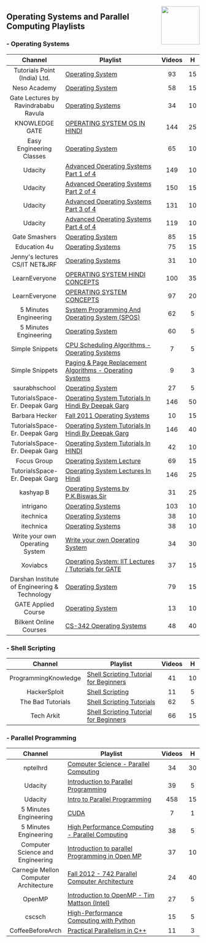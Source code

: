 <img align="right" width="100" src="https://github.com/cs-MohamedAyman/cs-MohamedAyman/blob/main/repos-logos/youtube.jpg"></img>

## Operating Systems and Parallel Computing Playlists

<h3>-  Operating Systems</h3>
<table>
    <thead>
        <tr>
            <th width="30%">Channel</th>
            <th width="70%">Playlist</th>
            <th>Videos</th>
            <th>H</th>
        </tr>
    </thead>
    <tbody>
        <tr>
            <td rowspan=1 align=center>Tutorials Point (India) Ltd.</td>
            <td><a href="https://www.youtube.com/playlist?list=PLWPirh4EWFpGkHH9JTKH9KsnfAA471Fhy">Operating System</a></td>
            <td align="center">93</td>
            <td align="center">15</td>
        </tr>
        <tr>
            <td rowspan=1 align=center>Neso Academy</td>
            <td><a href="https://www.youtube.com/playlist?list=PLBlnK6fEyqRiVhbXDGLXDk_OQAeuVcp2O">Operating System</a></td>
            <td align="center">58</td>
            <td align="center">15</td>
        </tr>
        <tr>
            <td rowspan=1 align=center>Gate Lectures by Ravindrababu Ravula</td>
            <td><a href="https://www.youtube.com/playlist?list=PLEbnTDJUr_If_BnzJkkN_J0Tl3iXTL8vq">Operating Systems</a></td>
            <td align="center">34</td>
            <td align="center">10</td>
        </tr>
        <tr>
            <td rowspan=1 align=center>KNOWLEDGE GATE</td>
            <td><a href="https://www.youtube.com/playlist?list=PLmXKhU9FNesSFvj6gASuWmQd23Ul5omtD">OPERATING SYSTEM OS IN HINDI</a></td>
            <td align="center">144</td>
            <td align="center">25</td>
        </tr>
        <tr>
            <td rowspan=1 align=center>Easy Engineering Classes</td>
            <td><a href="https://www.youtube.com/playlist?list=PLV8vIYTIdSnZ67NQObdXE0gFjrzPrNKHp">Operating System</a></td>
            <td align="center">65</td>
            <td align="center">10</td>
        </tr>
        <tr>
            <td rowspan=1 align=center>Udacity</td>
            <td><a href="https://www.youtube.com/playlist?list=PLAwxTw4SYaPkKfusBLVfklgfdcB3BNpwX">Advanced Operating Systems Part 1 of 4</a></td>
            <td align="center">149</td>
            <td align="center">10</td>
        </tr>
        <tr>
            <td rowspan=1 align=center>Udacity</td>
            <td><a href="https://www.youtube.com/playlist?list=PLAwxTw4SYaPm4vV1XbFV93ZuT2saSq1hO">Advanced Operating Systems Part 2 of 4</a></td>
            <td align="center">150</td>
            <td align="center">15</td>
        </tr>
        <tr>
            <td rowspan=1 align=center>Udacity</td>
            <td><a href="https://www.youtube.com/playlist?list=PLAwxTw4SYaPk5-YaXFkWY4UXdv6pVdiYg">Advanced Operating Systems Part 3 of 4</a></td>
            <td align="center">131</td>
            <td align="center">10</td>
        </tr>
        <tr>
            <td rowspan=1 align=center>Udacity</td>
            <td><a href="https://www.youtube.com/playlist?list=PLAwxTw4SYaPmfaiuzJcK3tNoeKlvRR990">Advanced Operating Systems Part 4 of 4</a></td>
            <td align="center">119</td>
            <td align="center">10</td>
        </tr>
        <tr>
            <td rowspan=1 align=center>Gate Smashers</td>
            <td><a href="https://www.youtube.com/playlist?list=PLxCzCOWd7aiGz9donHRrE9I3Mwn6XdP8p">Operating System</a></td>
            <td align="center">85</td>
            <td align="center">15</td>
        </tr>
        <tr>
            <td rowspan=1 align=center>Education 4u</td>
            <td><a href="https://www.youtube.com/playlist?list=PLrjkTql3jnm9U1tSPnPQWQGIGNkUwBFv-">Operating Systems</a></td>
            <td align="center">75</td>
            <td align="center">15</td>
        </tr>
        <tr>
            <td rowspan=1 align=center>Jenny's lectures CS/IT NET&JRF</td>
            <td><a href="https://www.youtube.com/playlist?list=PLdo5W4Nhv31a5ucW_S1K3-x6ztBRD-Pna">Operating Systems</a></td>
            <td align="center">31</td>
            <td align="center">10</td>
        </tr>
        <tr>
            <td rowspan=1 align=center>LearnEveryone</td>
            <td><a href="https://www.youtube.com/playlist?list=PL9P1J9q3_9fNDbAvZoEwNbxNUlIJM-n0n">OPERATING SYSTEM HINDI CONCEPTS</a></td>
            <td align="center">100</td>
            <td align="center">35</td>
        </tr>
        <tr>
            <td rowspan=1 align=center>LearnEveryone</td>
            <td><a href="https://www.youtube.com/playlist?list=PL9P1J9q3_9fOTGzsBCn0T2T5vHLdBcDq_">OPERATING SYSTEM CONCEPTS</a></td>
            <td align="center">97</td>
            <td align="center">20</td>
        </tr>
        <tr>
            <td rowspan=1 align=center>5 Minutes Engineering</td>
            <td><a href="https://www.youtube.com/playlist?list=PLYwpaL_SFmcANxMtSMQvD3DizZq_DLyrV">System Programming And Operating System (SPOS)</a></td>
            <td align="center">62</td>
            <td align="center">5</td>
        </tr>
        <tr>
            <td rowspan=1 align=center>5 Minutes Engineering</td>
            <td><a href="https://www.youtube.com/playlist?list=PLYwpaL_SFmcD0LLrv7CXxSiO2gNJsoxpi">Operating System</a></td>
            <td align="center">60</td>
            <td align="center">5</td>
        </tr>
        <tr>
            <td rowspan=1 align=center>Simple Snippets</td>
            <td><a href="https://www.youtube.com/playlist?list=PLIY8eNdw5tW_lHyageTADFKBt9weJXndE">CPU Scheduling Algorithms - Operating Systems</a></td>
            <td align="center">7</td>
            <td align="center">5</td>
        </tr>
        <tr>
            <td rowspan=1 align=center>Simple Snippets</td>
            <td><a href="https://www.youtube.com/playlist?list=PLIY8eNdw5tW-BxRY0yK3fYTYVqytw8qhp">Paging & Page Replacement Algorithms - Operating Systems</a></td>
            <td align="center">9</td>
            <td align="center">3</td>
        </tr>
        <tr>
            <td rowspan=1 align=center>saurabhschool</td>
            <td><a href="https://www.youtube.com/playlist?list=PLTZbNwgO5ebqnympIYe2GX4hjjsS9Psdm">Operating System</a></td>
            <td align="center">27</td>
            <td align="center">5</td>
        </tr>
        <tr>
            <td rowspan=1 align=center>TutorialsSpace- Er. Deepak Garg</td>
            <td><a href="https://www.youtube.com/playlist?list=PLL8qj6F8dGlSR4SolVHM2W_XtXCQOmu1v">Operating System Tutorials In Hindi By Deepak Garg</a></td>
            <td align="center">146</td>
            <td align="center">50</td>
        </tr>
        <tr>
            <td rowspan=1 align=center>Barbara Hecker</td>
            <td><a href="https://www.youtube.com/playlist?list=PL53FD88B185F9796F">Fall 2011 Operating Systems</a></td>
            <td align="center">10</td>
            <td align="center">15</td>
        </tr>
        <tr>
            <td rowspan=1 align=center>TutorialsSpace- Er. Deepak Garg</td>
            <td><a href="https://www.youtube.com/playlist?list=PLL8qj6F8dGlSR4SolVHM2W_XtXCQOmu1v">Operating System Tutorials In Hindi By Deepak Garg</a></td>
            <td align="center">146</td>
            <td align="center">40</td>
        </tr>
        <tr>
            <td rowspan=1 align=center>TutorialsSpace- Er. Deepak Garg</td>
            <td><a href="https://www.youtube.com/playlist?list=PLL8qj6F8dGlSPV_qLnkpjEdM2Z2wRobdr">Operating System Tutorials In HINDI</a></td>
            <td align="center">42</td>
            <td align="center">10</td>
        </tr>
        <tr>
            <td rowspan=1 align=center>Focus Group</td>
            <td><a href="https://www.youtube.com/playlist?list=PL6S4aVVtKUksg8qyiDkUv85BwxfbU8B0x">Operating System Lecture</a></td>
            <td align="center">69</td>
            <td align="center">15</td>
        </tr>
        <tr>
            <td rowspan=1 align=center>TutorialsSpace- Er. Deepak Garg</td>
            <td><a href="https://www.youtube.com/playlist?list=PLL8qj6F8dGlS4jZxioXYH-sZxdMQdMxYy">Operating System Lectures In Hindi</a></td>
            <td align="center">146</td>
            <td align="center">25</td>
        </tr>
        <tr>
            <td rowspan=1 align=center>kashyap B</td>
            <td><a href="https://www.youtube.com/playlist?list=PLLDC70psjvq5hIT0kfr1sirNuees0NIbG">Operating Systems by P.K.Biswas Sir</a></td>
            <td align="center">31</td>
            <td align="center">25</td>
        </tr>
        <tr>
            <td rowspan=1 align=center>intrigano</td>
            <td><a href="https://www.youtube.com/playlist?list=PL2jykFOD1AWY3Ot3HResh50JwdBdjilsq">Operating Systems</a></td>
            <td align="center">103</td>
            <td align="center">10</td>
        </tr>
        <tr>
            <td rowspan=1 align=center>itechnica</td>
            <td><a href="https://www.youtube.com/playlist?list=PL6aFkLM6Wp-pH-JAE1J94k2jZjwv9ZaBA">Operating Systems</a></td>
            <td align="center">38</td>
            <td align="center">10</td>
        </tr>
        <tr>
            <td rowspan=1 align=center>itechnica</td>
            <td><a href="https://www.youtube.com/playlist?list=PL6aFkLM6Wp-pH-JAE1J94k2jZjwv9ZaBA">Operating Systems</a></td>
            <td align="center">38</td>
            <td align="center">10</td>
        </tr>
        <tr>
            <td rowspan=1 align=center>Write your own Operating System</td>
            <td><a href="https://www.youtube.com/playlist?list=PLHh55M_Kq4OApWScZyPl5HhgsTJS9MZ6M">Write your own Operating System</a></td>
            <td align="center">34</td>
            <td align="center">30</td>
        </tr>
        <tr>
            <td rowspan=1 align=center>Xoviabcs</td>
            <td><a href="https://www.youtube.com/playlist?list=PLEJxKK7AcSEGPOCFtQTJhOElU44J_Jaun">Operating System: IIT Lectures / Tutorials for GATE</a></td>
            <td align="center">37</td>
            <td align="center">15</td>
        </tr>
        <tr>
            <td rowspan=1 align=center>Darshan Institute of Engineering & Technology</td>
            <td><a href="https://www.youtube.com/playlist?list=PLftJ4X48yC1n1FyWM_snN2YweAEAwMDLY">Operating System</a></td>
            <td align="center">79</td>
            <td align="center">15</td>
        </tr>
        <tr>
            <td rowspan=1 align=center>GATE Applied Course</td>
            <td><a href="https://www.youtube.com/playlist?list=PLEVDNf7p-wYwYE98Jvh_JYt9g43-AJ-cb">Operating System</a></td>
            <td align="center">13</td>
            <td align="center">10</td>
        </tr>
        <tr>
            <td rowspan=1 align=center>Bilkent Online Courses</td>
            <td><a href="https://www.youtube.com/playlist?list=PLhwVAYxlh5dsX6aOfVMZXS8MwKwBmwVM6">CS-342 Operating Systems</a></td>
            <td align="center">48</td>
            <td align="center">40</td>
        </tr>
    </tbody>
    </table>

<h3>-  Shell Scripting</h3>
<table>
    <thead>
        <tr>
            <th width="30%">Channel</th>
            <th width="70%">Playlist</th>
            <th>Videos</th>
            <th>H</th>
        </tr>
    </thead>
    <tbody>
        <tr>
            <td rowspan=1 align=center>ProgrammingKnowledge</td>
            <td><a href="https://www.youtube.com/playlist?list=PLS1QulWo1RIYmaxcEqw5JhK3b-6rgdWO_">Shell Scripting Tutorial for Beginners</a></td>
            <td align="center">41</td>
            <td align="center">10</td>
        </tr>
        <tr>
            <td rowspan=1 align=center>HackerSploit</td>
            <td><a href="https://www.youtube.com/playlist?list=PLBf0hzazHTGMJzHon4YXGscxUvsFpxrZT">Shell Scripting</a></td>
            <td align="center">11</td>
            <td align="center">5</td>
        </tr>
        <tr>
            <td rowspan=1 align=center>The Bad Tutorials</td>
            <td><a href="https://www.youtube.com/playlist?list=PL7B7FA4E693D8E790">Shell Scripting Tutorials</a></td>
            <td align="center">62</td>
            <td align="center">5</td>
        </tr>
        <tr>
            <td rowspan=1 align=center>Tech Arkit</td>
            <td><a href="https://www.youtube.com/playlist?list=PL8cE5Nxf6M6b8qW7CSMsdKbEsPdG9pWfu">Shell Scripting Tutorial for Beginners</a></td>
            <td align="center">66</td>
            <td align="center">15</td>
        </tr>
    </tbody>
</table>

<h3>-  Parallel Programming</h3>
<table>
    <thead>
        <tr>
            <th width="30%">Channel</th>
            <th width="70%">Playlist</th>
            <th>Videos</th>
            <th>H</th>
        </tr>
    </thead>
    <tbody>
        <tr>
            <td rowspan=1 align=center>nptelhrd</td>
            <td><a href="https://www.youtube.com/playlist?list=PLbMVogVj5nJQRvzENlvMKA9q70ScSRZBQ">Computer Science - Parallel Computing</a></td>
            <td align="center">34</td>
            <td align="center">30</td>
        </tr>
        <tr>
            <td rowspan=1 align=center>Udacity</td>
            <td><a href="https://www.youtube.com/playlist?list=PLAwxTw4SYaPm0z11jGTXRF7RuEEAgsIwH">Introduction to Parallel Programming</a></td>
            <td align="center">39</td>
            <td align="center">5</td>
        </tr>
        <tr>
            <td rowspan=1 align=center>Udacity</td>
            <td><a href="https://www.youtube.com/playlist?list=PLAwxTw4SYaPnFKojVQrmyOGFCqHTxfdv2">Intro to Parallel Programming</a></td>
            <td align="center">458</td>
            <td align="center">15</td>
        </tr>
        <tr>
            <td rowspan=1 align=center>5 Minutes Engineering</td>
            <td><a href="https://www.youtube.com/playlist?list=PLYwpaL_SFmcB73J5yO6uSFUycHJSA45O0">CUDA</a></td>
            <td align="center">7</td>
            <td align="center">1</td>
        </tr>
        <tr>
            <td rowspan=1 align=center>5 Minutes Engineering</td>
            <td><a href="https://www.youtube.com/playlist?list=PLYwpaL_SFmcA1eJbqwvjKgsnT321hXRGx">High Performance Computing - Parallel Computing</a></td>
            <td align="center">38</td>
            <td align="center">5</td>
        </tr>
        <tr>
            <td rowspan=1 align=center>Computer Science and Engineering</td>
            <td><a href="https://www.youtube.com/playlist?list=PLJ5C_6qdAvBFMAko9JTyDJDIt1W48Sxmg">Introduction to parallel Programming in Open MP</a></td>
            <td align="center">37</td>
            <td align="center">10</td>
        </tr>
        <tr>
            <td rowspan=1 align=center>Carnegie Mellon Computer Architecture</td>
            <td><a href="https://www.youtube.com/playlist?list=PL5PHm2jkkXmh4cDkC3s1VBB7-njlgiG5d">Fall 2012 - 742 Parallel Computer Architecture</a></td>
            <td align="center">24</td>
            <td align="center">40</td>
        </tr>
        <tr>
            <td rowspan=1 align=center>OpenMP</td>
            <td><a href="https://www.youtube.com/playlist?list=PLLX-Q6B8xqZ8n8bwjGdzBJ25X2utwnoEG">Introduction to OpenMP - Tim Mattson (Intel)</a></td>
            <td align="center">27</td>
            <td align="center">5</td>
        </tr>
        <tr>
            <td rowspan=1 align=center>cscsch</td>
            <td><a href="https://www.youtube.com/playlist?list=PL1tk5lGm7zvQ-EzsiTZ6Xv1SxZs74epzg">High-Performance Computing with Python</a></td>
            <td align="center">15</td>
            <td align="center">5</td>
        </tr>
        <tr>
            <td rowspan=1 align=center>CoffeeBeforeArch</td>
            <td><a href="https://www.youtube.com/playlist?list=PLxNPSjHT5qvugVNYwtQwnvSQyvlbzAML3">Practical Parallelism in C++</a></td>
            <td align="center">11</td>
            <td align="center">3</td>
        </tr>
    </tbody>
    </table>
